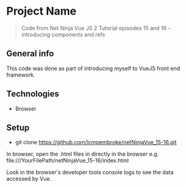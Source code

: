 # Project Name
>  Code from Net Ninja Vue JS 2 Tutorial episodes 15 and 16 - introducing components and refs

## General info
This code was done as part of introducing myself to VueJS front end framework.

## Technologies
* Browser   


## Setup
* git clone https://github.com/lcmpembroke/netNinjaVue_15-16.git

In browser, open the .html files in directly in the browser
e.g. file:///YourFilePath/netNinjaVue_15-16/index.html

Look in the browser's developer tools console logs to see the data accessed by Vue.

